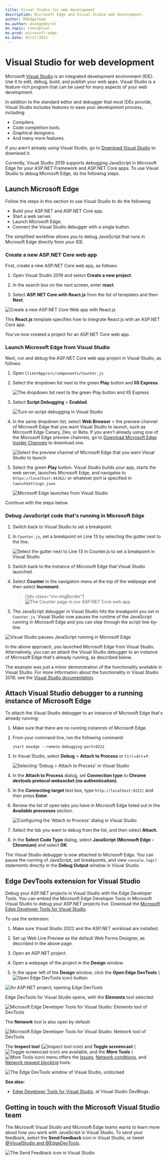 ```yaml
---
title: Visual Studio for web development
description: Microsoft Edge and Visual Studio web development.
author: MSEdgeTeam
ms.author: msedgedevrel
ms.topic: conceptual
ms.prod: microsoft-edge
ms.date: 07/27/2021
---
```

# Visual Studio for web development

Microsoft [Visual Studio](https://visualstudio.microsoft.com/vs) is an integrated development environment (IDE).  Use it to edit, debug, build, and publish your web apps.  Visual Studio is a feature-rich program that can be used for many aspects of your web development.

In addition to the standard editor and debugger that most IDEs provide, Visual Studio includes features to ease your development process, including:

*   Compilers.
*   Code completion tools.
*   Graphical designers.
*   And many more features.

If you aren't already using Visual Studio, go to [Download Visual Studio](https://visualstudio.microsoft.com/downloads) to download it.

Currently, Visual Studio 2019 supports debugging JavaScript in Microsoft Edge for your ASP.NET Framework and ASP.NET Core apps. To use Visual Studio to debug Microsoft Edge, do the following steps.


<!-- ====================================================================== -->
## Launch Microsoft Edge

Follow the steps in this section to use Visual Studio to do the following:

*  Build your ASP.NET and ASP.NET Core app.
*  Start a web server.
*  Launch Microsoft Edge.
*  Connect the Visual Studio debugger with a single button.

The simplified workflow allows you to debug JavaScript that runs in Microsoft Edge directly from your IDE.


### Create a new ASP.NET Core web app

First, create a new ASP.NET Core web app, as follows:

1. Open Visual Studio 2019 and select **Create a new project**.

1. In the search box on the next screen, enter **react**.

1. Select **ASP.NET Core with React.js** from the list of templates and then **Next**.

![Create a new ASP.NET Core Web app with React.js](media/create-new-project.png)

This **React.js** template specifies how to integrate React.js with an ASP.NET Core app.

You've now created a project for an ASP.NET Core web app.


### Launch Microsoft Edge from Visual Studio

Next, run and debug the ASP.NET Core web app project in Visual Studio, as follows:

1. Open `ClientApp/src/components/Counter.js`.

1. Select the dropdown list next to the green **Play** button and **IIS Express**.

   ![The dropdown list next to the green Play button and IIS Express](media/vs-dropdown.png)

1. Select **Script Debugging** > **Enabled**.

   ![Turn on script debugging in Visual Studio](media/enable-script-debugging.png)

1. In the same dropdown list, select **Web Browser** > the preview channel of Microsoft Edge that you want Visual Studio to launch, such as Microsoft Edge Canary, Dev, or Beta.  If you aren't already using one of the Microsoft Edge preview channels, go to [Download Microsoft Edge Insider Channels](https://www.microsoftedgeinsider.com/download) to download one.

   ![Select the preview channel of Microsoft Edge that you want Visual Studio to launch](media/set-web-browser.png)

1. Select the green **Play** button.  Visual Studio builds your app, starts the web server, launches Microsoft Edge, and navigates to `https://localhost:44362/` or whatever port is specified in `launchSettings.json`.

   ![Microsoft Edge launches from Visual Studio](media/edge-launch.png)

Continue with the steps below.


### Debug JavaScript code that's running in Microsoft Edge

1. Switch back to Visual Studio to set a breakpoint.

1. In `Counter.js`, set a breakpoint on Line 13 by selecting the gutter next to the line.

   ![Select the gutter next to Line 13 in Counter.js to set a breakpoint in Visual Studio](media/set-breakpoint.png)

1. Switch back to the instance of Microsoft Edge that Visual Studio launched.

1. Select **Counter** in the navigation menu at the top of the webpage and then select **Increment**.

   > [!div class="mx-imgBorder"]
   > ![The Counter page in our ASP.NET Core web app](media/edge-counter.png)

1.  The JavaScript debugger in Visual Studio hits the breakpoint you set in `Counter.js`.  Visual Studio now pauses the runtime of the JavaScript running in Microsoft Edge and you can step through the script line-by-line.

   ![Visual Studio pauses JavaScript running in Microsoft Edge](media/hit-breakpoint.png)

In the above approach, you launched Microsoft Edge from Visual Studio.  Alternatively, you can an attach the Visual Studio debugger to an instance of Microsoft Edge that's already running, as described below.

The example was just a minor demonstration of the functionality available in Visual Studio.  For more information about the functionality in Visual Studio 2019, see the [Visual Studio documentation](/visualstudio/windows/index).


<!-- ====================================================================== -->
## Attach Visual Studio debugger to a running instance of Microsoft Edge

To attach the Visual Studio debugger to an instance of Microsoft Edge that's already running:

1. Make sure that there are no running instances of Microsoft Edge.

1. From your command line, run the following command:

   ```console
   start msedge --remote-debugging-port=9222
   ```
    
1. In Visual Studio, select **Debug** > **Attach to Process** or `Ctrl`+`Alt`+`P`.

   ![Selecting 'Debug > Attach to Process' in Visual Studio](media/attach-to-process.png)

1. In the **Attach to Process** dialog, set **Connection type** to **Chrome devtools protocol websocket (no authentication)**.

1. In the **Connecting target** text box, type `http://localhost:9222/` and then press **Enter**.

1. Review the list of open tabs you have in Microsoft Edge listed out in the **Available processes** section.

   ![Configuring the 'Attach to Process' dialog in Visual Studio](media/attach-to-process-dialog.png)

1. Select the tab you want to debug from the list, and then select **Attach**.

1. In the **Select Code Type** dialog, select **JavaScript (Microsoft Edge - Chromium)** and select **OK**.

The Visual Studio debugger is now attached to Microsoft Edge.  You can pause the running of JavaScript, set breakpoints, and view `console.log()` statements directly in the **Debug Output** window in Visual Studio.


<!-- ====================================================================== -->
## Edge DevTools extension for Visual Studio

Debug your ASP.NET projects in Visual Studio with the Edge Developer Tools.  You can embed the Microsoft Edge Developer Tools in Microsoft Visual Studio to debug your ASP.NET projects live.  Download the [Microsoft Edge Developer Tools for Visual Studio](https://aka.ms/edgetools-for-vs). 

To use the extension:

1. Make sure Visual Studio 2022 and the ASP.NET workload are installed.

1. Set up Web Live Preview as the default Web Forms Designer, as described in the above page.

1. Open an ASP.NET project.

1. Open a webpage of the project in the **Design** window.

1. In the upper left of the **Design** window, click the **Open Edge DevTools** (![Open Edge DevTools icon](media/open-edge-dev-tools-v-s-icon.png)) button:

![An ASP.NET project, opening Edge DevTools](media/devtools-extension-v-s-web-forms-designer.png)

Edge DevTools for Visual Studio opens, with the **Elements** tool selected:

![Microsoft Edge Developer Tools for Visual Studio: Elements tool of DevTools](media/devtools-extension-visual-studio-elements.png)

The **Network** tool is also open by default:

![Microsoft Edge Developer Tools for Visual Studio: Network tool of DevTools](media/devtools-extension-visual-studio-network.png)

The **Inspect tool** (![Inspect tool icon](media/v-s-edge-devtools-inspect-tool-icon.png)) and **Toggle screencast** (![Toggle screencast icon](media/v-s-edge-devtools-toggle-screencast-icon.png)) are available, and the **More Tools** (![More Tools icon](media/more-tools-v-s-icon.png)) menu offers the [Issues](../devtools-guide-chromium/issues/index.md), [Network conditions](../devtools-guide-chromium/network-conditions/network-conditions-tool.md), and [Network request blocking](../devtools-guide-chromium/network-request-blocking/network-request-blocking-tool.md) tools:

![The Edge DevTools window of Visual Studio, undocked](media/edge-devtools-v-s-window-undocked.png)


**See also:**

<!-- todo: update url from preview to release: -->
* [Edge Developer Tools for Visual Studio](https://devblogs.microsoft.com/visualstudio/?p=237066&preview=1&_ppp=7aa7aef54f), at Visual Studio DevBlogs.

<!--
* [Microsoft Edge DevTools extension for Visual Studio](../devtools-guide-chromium/whats-new/2022/03/devtools.md#microsoft-edge-devtools-extension-for-visual-studio) in _What's New in DevTools (Microsoft Edge 99)_.
-->


<!-- ====================================================================== -->
## Getting in touch with the Microsoft Visual Studio team

The Microsoft Visual Studio and Microsoft Edge teams wants to learn more about how you work with JavaScript in Visual Studio.  To send your feedback, select the **Send Feedback** icon in Visual Studio, or tweet [@VisualStudio and @EdgeDevTools](https://twitter.com/intent/tweet?text=@VisualStudio+@EdgeDevTools).

![The Send Feedback icon in Visual Studio](media/feedback-icon.png)
